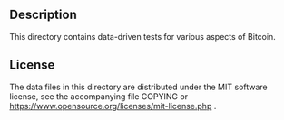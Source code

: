 Description
------------

This directory contains data-driven tests for various aspects of Bitcoin.

License
--------

The data files in this directory are distributed under the MIT software
license, see the accompanying file COPYING or
https://www.opensource.org/licenses/mit-license.php .

